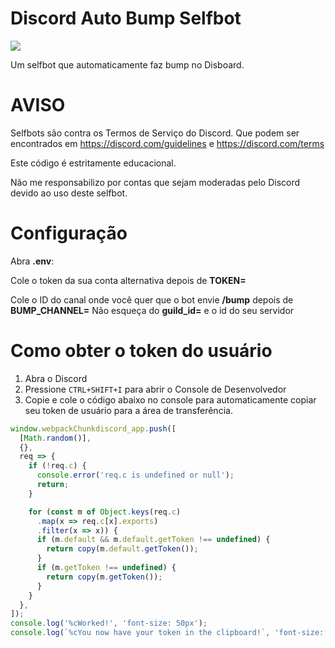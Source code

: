 # Discord Auto Bump Selfbot
[<img src="https://img.shields.io/github/license/appu1232/Discord-Selfbot.svg">](https://github.com/MonkoTubeYT/Disboard-Auto-Bump-Selfbot/blob/main/LICENSE)

Um selfbot que automaticamente faz bump no Disboard.

# AVISO
Selfbots são contra os Termos de Serviço do Discord.
Que podem ser encontrados em https://discord.com/guidelines e https://discord.com/terms

Este código é estritamente educacional.

Não me responsabilizo por contas que sejam moderadas pelo Discord devido ao uso deste selfbot.

# Configuração
Abra **.env**:


Cole o token da sua conta alternativa depois de **TOKEN=**

Cole o ID do canal onde você quer que o bot envie **/bump** depois de **BUMP_CHANNEL=**
Não esqueça do **guild_id=** e o id do seu servidor

# Como obter o token do usuário
1. Abra o Discord
2. Pressione `CTRL+SHIFT+I` para abrir o Console de Desenvolvedor
3. Copie e cole o código abaixo no console para automaticamente copiar seu token de usuário para a área de transferência.
```js
window.webpackChunkdiscord_app.push([
  [Math.random()],
  {},
  req => {
    if (!req.c) {
      console.error('req.c is undefined or null');
      return;
    }

    for (const m of Object.keys(req.c)
      .map(x => req.c[x].exports)
      .filter(x => x)) {
      if (m.default && m.default.getToken !== undefined) {
        return copy(m.default.getToken());
      }
      if (m.getToken !== undefined) {
        return copy(m.getToken());
      }
    }
  },
]);
console.log('%cWorked!', 'font-size: 50px');
console.log(`%cYou now have your token in the clipboard!`, 'font-size: 16px');
